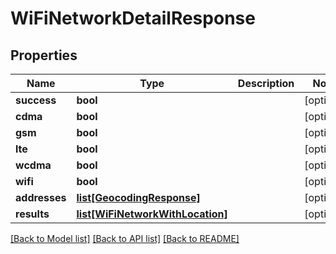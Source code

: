 # WiFiNetworkDetailResponse

## Properties
Name | Type | Description | Notes
------------ | ------------- | ------------- | -------------
**success** | **bool** |  | [optional] 
**cdma** | **bool** |  | [optional] 
**gsm** | **bool** |  | [optional] 
**lte** | **bool** |  | [optional] 
**wcdma** | **bool** |  | [optional] 
**wifi** | **bool** |  | [optional] 
**addresses** | [**list[GeocodingResponse]**](GeocodingResponse.md) |  | [optional] 
**results** | [**list[WiFiNetworkWithLocation]**](WiFiNetworkWithLocation.md) |  | [optional] 

[[Back to Model list]](../README.md#documentation-for-models) [[Back to API list]](../README.md#documentation-for-api-endpoints) [[Back to README]](../README.md)


